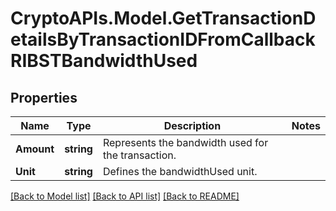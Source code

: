 # CryptoAPIs.Model.GetTransactionDetailsByTransactionIDFromCallbackRIBSTBandwidthUsed

## Properties

Name | Type | Description | Notes
------------ | ------------- | ------------- | -------------
**Amount** | **string** | Represents the bandwidth used for the transaction. | 
**Unit** | **string** | Defines the bandwidthUsed unit. | 

[[Back to Model list]](../README.md#documentation-for-models) [[Back to API list]](../README.md#documentation-for-api-endpoints) [[Back to README]](../README.md)

